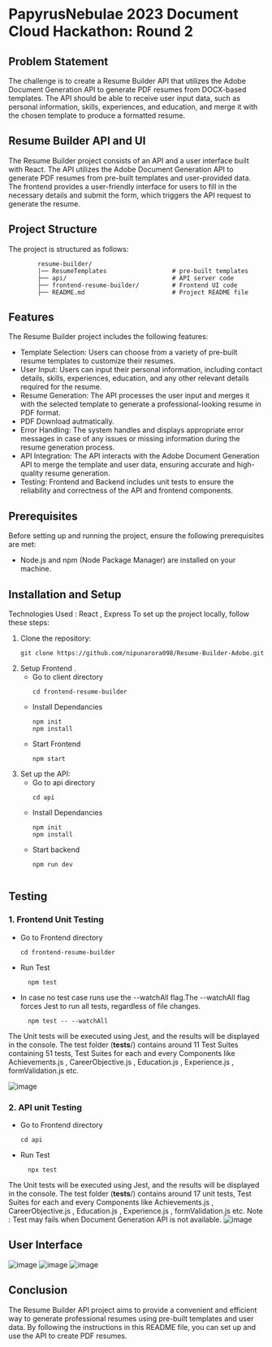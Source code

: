 # PapyrusNebulae 2023 Document Cloud Hackathon: Round 2
## Problem Statement
The challenge is to create a Resume Builder API that utilizes the Adobe Document Generation API to generate PDF resumes from DOCX-based templates. The API should be able to receive user input data, such as personal information, skills, experiences, and education, and merge it with the chosen template to produce a formatted resume.
## Resume Builder API and UI
The Resume Builder project consists of an API and a user interface built with React. The API utilizes the Adobe Document Generation API to generate PDF resumes from pre-built templates and user-provided data. The frontend provides a user-friendly interface for users to fill in the necessary details and submit the form, which triggers the API request to generate the resume.
## Project Structure
  The project is structured as follows:
  ```shell
          resume-builder/
          |── ResumeTemplates                  # pre-built templates
          ├── api/                             # API server code
          ├── frontend-resume-builder/         # Frontend UI code
          ├── README.md                        # Project README file
  ```

## Features
The Resume Builder project includes the following features:
- Template Selection: Users can choose from a variety of pre-built resume templates to customize their resumes.
- User Input: Users can input their personal information, including contact details, skills, experiences, education, and any other relevant details required for the resume.
- Resume Generation: The API processes the user input and merges it with the selected template to generate a professional-looking resume in PDF format.
- PDF Download autmatically.
- Error Handling: The system handles and displays appropriate error messages in case of any issues or missing information during the resume generation process.
- API Integration: The API interacts with the Adobe Document Generation API to merge the template and user data, ensuring accurate and high-quality resume generation.
- Testing: Frontend and Backend includes unit tests to ensure the reliability and correctness of the API and frontend components.


## Prerequisites
Before setting up and running the project, ensure the following prerequisites are met:
- Node.js and npm (Node Package Manager) are installed on your machine.
  
## Installation and Setup
Technologies Used : React , Express 
To set up the project locally, follow these steps:

1. Clone the repository:
    ```shell
   git clone https://github.com/nipunarora098/Resume-Builder-Adobe.git
	
2. Setup Frontend .
   - Go to client directory
		```shell
		cd frontend-resume-builder
   - Install Dependancies
		```shell
	 	npm init
		npm install
   - Start Frontend
	 	```shell
	 	npm start
2. Set up the API:
   - Go to api directory
		```shell
	 	cd api
   -  Install Dependancies
		```shell
	 	npm init
	 	npm install
   - Start backend
		```shell
	 	npm run dev


 ## Testing 
 ### 1. Frontend Unit Testing
- Go to Frontend directory
     ```shell
 	cd frontend-resume-builder
- Run Test
  ```shell
 	npm test
- In case no test case runs use the --watchAll flag.The --watchAll flag forces Jest to run all tests, regardless of file changes.
  ```shell
 	npm test -- --watchAll
The Unit tests will be executed using Jest, and the results will be displayed in the console. The test folder (__tests__/) contains around 11 Test Suites containing 51 tests, Test Suites for each and every Components like Achievements.js , CareerObjective.js , Education.js , Experience.js , formValidation.js etc.


![image](https://github.com/nipunarora098/Resume-Builder-Adobe/assets/74128691/492e3023-e001-4083-842a-b3d0938d5973)


### 2. API unit Testing
- Go to Frontend directory
     ```shell
 	cd api
- Run Test
  ```shell
 	npx test

The Unit tests will be executed using Jest, and the results will be displayed in the console. The test folder (__tests__/) contains around 17 
unit tests, Test Suites for each and every Components like Achievements.js , CareerObjective.js , Education.js , Experience.js , formValidation.js etc.
Note : Test may fails when Document Generation API is not available.
![image](https://github.com/nipunarora098/Resume-Builder-Adobe/assets/74128691/b28c804f-3e92-4d1d-ab2b-aa7e6e711da9)



## User Interface
![image](https://github.com/nipunarora098/Resume-Builder-Adobe/assets/74128691/cc1fab6a-f70e-4238-8a36-fb7e652307bd)
![image](https://github.com/nipunarora098/Resume-Builder-Adobe/assets/74128691/2fd205d7-8bcd-41c6-90ca-549b216c930d)
![image](https://github.com/nipunarora098/Resume-Builder-Adobe/assets/74128691/d30d46b1-7c68-484a-8bbb-301c7e595609)



## Conclusion
The Resume Builder API project aims to provide a convenient and efficient way to generate professional resumes using pre-built templates and user data. By following the instructions in this README file, you can set up and use the API to create PDF resumes. 
